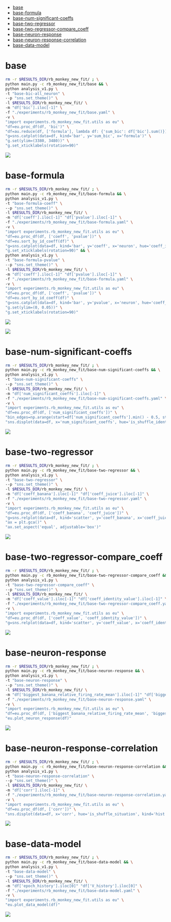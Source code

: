 
- [base](#base)
- [base-formula](#base-formula)
- [base-num-significant-coeffs](#base-num-significant-coeffs)
- [base-two-regressor](#base-two-regressor)
- [base-two-regressor-compare\_coeff](#base-two-regressor-compare_coeff)
- [base-neuron-response](#base-neuron-response)
- [base-neuron-response-correlation](#base-neuron-response-correlation)
- [base-data-model](#base-data-model)


# base

```bash
rm -r $RESULTS_DIR/rb_monkey_new_fit/ ; \
python main.py -c rb_monkey_new_fit/base && \
python analysis_v1.py \
-t "base-bic-all_neuron" \
--p "sns.set_theme()" \
-l $RESULTS_DIR/rb_monkey_new_fit/ \
-m "df['bic'].iloc[-1]" \
-f "./experiments/rb_monkey_new_fit/base.yaml" \
-v \
"import experiments.rb_monkey_new_fit.utils as eu" \
"df=eu.proc_df(df, 'bic')" \
"df=au.reduce(df, ['formula'], lambda df: {'sum_bic': df['bic'].sum()})" \
"g=sns.catplot(data=df, kind='bar', y='sum_bic', x='formula')" \
"g.set(ylim=(3380, 3480))" \
"g.set_xticklabels(rotation=90)"
```

![](base-bic-all_neuron-.png)

# base-formula

```bash
rm -r $RESULTS_DIR/rb_monkey_new_fit/ ; \
python main.py -c rb_monkey_new_fit/base-formula && \
python analysis_v1.py \
-t "base-formula-coeff" \
--p "sns.set_theme()" \
-l $RESULTS_DIR/rb_monkey_new_fit/ \
-m "df['coeff'].iloc[-1]" "df['pvalue'].iloc[-1]" \
-f "./experiments/rb_monkey_new_fit/base-formula.yaml" \
-v \
"import experiments.rb_monkey_new_fit.utils as eu" \
"df=eu.proc_df(df, ['coeff', 'pvalue'])" \
"df=eu.sort_by_id_coeff(df)" \
"g=sns.catplot(data=df, kind='bar', y='coeff', x='neuron', hue='coeff_id')" \
"g.set_xticklabels(rotation=90)" && \
python analysis_v1.py \
-t "base-formula-pvalue" \
--p "sns.set_theme()" \
-l $RESULTS_DIR/rb_monkey_new_fit/ \
-m "df['coeff'].iloc[-1]" "df['pvalue'].iloc[-1]" \
-f "./experiments/rb_monkey_new_fit/base-formula.yaml" \
-v \
"import experiments.rb_monkey_new_fit.utils as eu" \
"df=eu.proc_df(df, ['coeff', 'pvalue'])" \
"df=eu.sort_by_id_coeff(df)" \
"g=sns.catplot(data=df, kind='bar', y='pvalue', x='neuron', hue='coeff_id')" \
"g.set(ylim=(0, 0.05))" \
"g.set_xticklabels(rotation=90)"
```

![](base-formula-coeff-.png)

![](base-formula-pvalue-.png)

<!-- # base-coeff-date-anova

```bash
rm -r $RESULTS_DIR/rb_monkey_new_fit/ ; \
python main.py -c rb_monkey_new_fit/base-coeff-date-anova -l
``` -->

# base-num-significant-coeffs

```bash
rm -r $RESULTS_DIR/rb_monkey_new_fit/ ; \
python main.py -c rb_monkey_new_fit/base-num-significant-coeffs && \
python analysis_v1.py \
-t "base-num-significant-coeffs" \
--p "sns.set_theme()" \
-l $RESULTS_DIR/rb_monkey_new_fit/ \
-m "df['num_significant_coeffs'].iloc[-1]" \
-f "./experiments/rb_monkey_new_fit/base-num-significant-coeffs.yaml" \
-v \
"import experiments.rb_monkey_new_fit.utils as eu" \
"df=eu.proc_df(df, ['num_significant_coeffs'])" \
"bin_edges=np.arange(start=df['num_significant_coeffs'].min() - 0.5, stop=df['num_significant_coeffs'].max() + 1.5, step=1)" \
"sns.displot(data=df, x='num_significant_coeffs', hue='is_shuffle_identity', kind='hist', bins=bin_edges)"
```

![](base-num-significant-coeffs-.png)

# base-two-regressor

```bash
rm -r $RESULTS_DIR/rb_monkey_new_fit/ ; \
python main.py -c rb_monkey_new_fit/base-two-regressor && \
python analysis_v1.py \
-t "base-two-regressor" \
--p "sns.set_theme()" \
-l $RESULTS_DIR/rb_monkey_new_fit/ \
-m "df['coeff_banana'].iloc[-1]" "df['coeff_juice'].iloc[-1]" \
-f "./experiments/rb_monkey_new_fit/base-two-regressor.yaml" \
-v \
"import experiments.rb_monkey_new_fit.utils as eu" \
"df=eu.proc_df(df, ['coeff_banana', 'coeff_juice'])" \
"g=sns.relplot(data=df, kind='scatter', y='coeff_banana', x='coeff_juice')" \
"ax = plt.gca()" \
"ax.set_aspect('equal', adjustable='box')"
```

![](base-two-regressor-.png)

# base-two-regressor-compare_coeff

```bash
rm -r $RESULTS_DIR/rb_monkey_new_fit/ ; \
python main.py -c rb_monkey_new_fit/base-two-regressor-compare_coeff && \
python analysis_v1.py \
-t "base-two-regressor-compare_coeff" \
--p "sns.set_theme()" \
-l $RESULTS_DIR/rb_monkey_new_fit/ \
-m "df['coeff_value'].iloc[-1]" "df['coeff_identity_value'].iloc[-1]" \
-f "./experiments/rb_monkey_new_fit/base-two-regressor-compare_coeff.yaml" \
-v \
"import experiments.rb_monkey_new_fit.utils as eu" \
"df=eu.proc_df(df, ['coeff_value', 'coeff_identity_value'])" \
"g=sns.relplot(data=df, kind='scatter', y='coeff_value', x='coeff_identity_value', style='compare_coeff')"
```

![](base-two-regressor-compare_coeff-.png)

# base-neuron-response

```bash
rm -r $RESULTS_DIR/rb_monkey_new_fit/ ; \
python main.py -c rb_monkey_new_fit/base-neuron-response && \
python analysis_v1.py \
-t "base-neuron-response" \
--p "sns.set_theme()" \
-l $RESULTS_DIR/rb_monkey_new_fit/ \
-m "df['biggest_banana_relative_firing_rate_mean'].iloc[-1]" "df['biggest_juice_relative_firing_rate_mean'].iloc[-1]" "df['biggest_banana_relative_firing_rate_sem_half'].iloc[-1]" "df['biggest_juice_relative_firing_rate_sem_half'].iloc[-1]" \
-f "./experiments/rb_monkey_new_fit/base-neuron-response.yaml" \
-v \
"import experiments.rb_monkey_new_fit.utils as eu" \
"df=eu.proc_df(df, ['biggest_banana_relative_firing_rate_mean', 'biggest_juice_relative_firing_rate_mean', 'biggest_banana_relative_firing_rate_sem_half', 'biggest_juice_relative_firing_rate_sem_half'])" \
"eu.plot_neuron_response(df)"
```

![](base-neuron-response-.png)

# base-neuron-response-correlation

```bash
rm -r $RESULTS_DIR/rb_monkey_new_fit/ ; \
python main.py -c rb_monkey_new_fit/base-neuron-response-correlation && \
python analysis_v1.py \
-t "base-neuron-response-correlation" \
--p "sns.set_theme()" \
-l $RESULTS_DIR/rb_monkey_new_fit/ \
-m "df['corr'].iloc[-1]" \
-f "./experiments/rb_monkey_new_fit/base-neuron-response-correlation.yaml" \
-v \
"import experiments.rb_monkey_new_fit.utils as eu" \
"df=eu.proc_df(df, ['corr'])" \
"sns.displot(data=df, x='corr', hue='is_shuffle_situation', kind='hist')"
```

![](base-neuron-response-correlation-.png)

# base-data-model

```bash
rm -r $RESULTS_DIR/rb_monkey_new_fit/ ; \
python main.py -c rb_monkey_new_fit/base-data-model && \
python analysis_v1.py \
-t "base-data-model" \
--p "sns.set_theme()" \
-l $RESULTS_DIR/rb_monkey_new_fit/ \
-m "df['epoch_history'].iloc[0]" "df['V_history'].iloc[0]" \
-f "./experiments/rb_monkey_new_fit/base-data-model.yaml" \
-v \
"import experiments.rb_monkey_new_fit.utils as eu" \
"eu.plot_data_model(df)"
```

![](base-data-model-.png)
